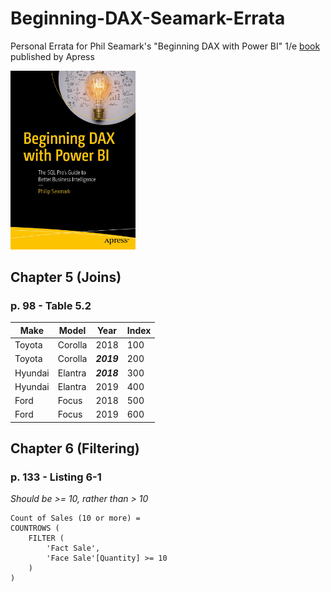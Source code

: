 # Beginning-DAX-Seamark-Errata
Personal Errata for Phil Seamark's "Beginning DAX with Power BI" 1/e [book](https://doi.org/10.1007/978-1-4842-3477-8) published by Apress

<img src="Images/Seamark - Beginning DAX Book.png" alt="Phil Seamark's beginning DAX book cover" width="200">

## Chapter 5 (Joins)

### p. 98 - Table 5.2

| Make | Model | Year | Index |
| --- | --- | --- | --- |
| Toyota | Corolla | 2018 | 100 |
| Toyota | Corolla | ***2019*** | 200 |
| Hyundai | Elantra | ***2018*** | 300 |
| Hyundai | Elantra | 2019 | 400 |
| Ford | Focus | 2018 | 500 |
| Ford | Focus | 2019 | 600 |

## Chapter 6 (Filtering)

### p. 133 - Listing 6-1

*Should be >= 10, rather than > 10*
```dax
Count of Sales (10 or more) =
COUNTROWS (
    FILTER (
        'Fact Sale',
        'Face Sale'[Quantity] >= 10
    )
)
```
